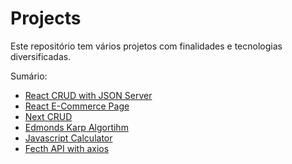 # Projects
Este repositório tem vários projetos com finalidades e tecnologias diversificadas. 

Sumário:
- [React CRUD with JSON Server](https://github.com/Multy-Klz/Projects/tree/master/CRUD%20react)
- [React E-Commerce Page](https://github.com/Multy-Klz/Projects/tree/master/E-Commerce%20react)
- [Next CRUD](https://github.com/Multy-Klz/Projects/tree/master/next-crud)
- [Edmonds Karp Algortihm](https://github.com/Multy-Klz/Projects/tree/master/Edmonds%20Karp%20Algortihm)
- [Javascript Calculator](https://github.com/Multy-Klz/Projects/tree/master/calculadora)
- [Fecth API with axios](https://github.com/Multy-Klz/Projects/tree/master/dog-breed)
